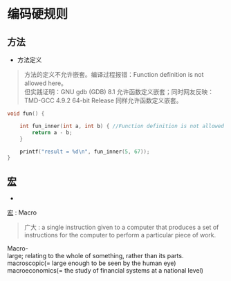 # 编码硬规则
## 方法

- 方法定义
> 方法的定义不允许嵌套。编译过程报错：Function definition is not allowed here。   
但实践证明：GNU gdb (GDB) 8.1 允许函数定义嵌套；同时网友反映：TMD-GCC 4.9.2 64-bit Release 同样允许函数定义嵌套。

``` C
void fun() {

    int fun_inner(int a, int b) { //Function definition is not allowed here.
        return a - b;
    }

    printf("result = %d\n", fun_inner(5, 67));
}
```


## [宏](#宏)

- 

[宏](@宏) : Macro  
> 广大 : a single instruction given to a computer that produces a set of instructions for the computer to perform a particular piece of work.  

Macro-  
large; relating to the whole of something, rather than its parts.  
macroscopic(= large enough to be seen by the human eye)  
macroeconomics(= the study of financial systems at a national level)

